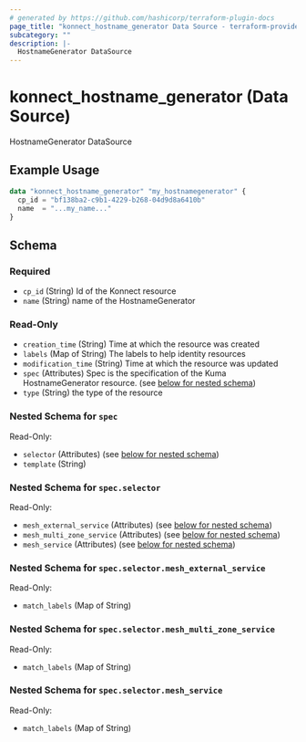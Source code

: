```yaml
---
# generated by https://github.com/hashicorp/terraform-plugin-docs
page_title: "konnect_hostname_generator Data Source - terraform-provider-konnect"
subcategory: ""
description: |-
  HostnameGenerator DataSource
---
```


# konnect_hostname_generator (Data Source)

HostnameGenerator DataSource

## Example Usage

```terraform
data "konnect_hostname_generator" "my_hostnamegenerator" {
  cp_id = "bf138ba2-c9b1-4229-b268-04d9d8a6410b"
  name  = "...my_name..."
}
```

<!-- schema generated by tfplugindocs -->
## Schema

### Required

- `cp_id` (String) Id of the Konnect resource
- `name` (String) name of the HostnameGenerator

### Read-Only

- `creation_time` (String) Time at which the resource was created
- `labels` (Map of String) The labels to help identity resources
- `modification_time` (String) Time at which the resource was updated
- `spec` (Attributes) Spec is the specification of the Kuma HostnameGenerator resource. (see [below for nested schema](#nestedatt--spec))
- `type` (String) the type of the resource

<a id="nestedatt--spec"></a>
### Nested Schema for `spec`

Read-Only:

- `selector` (Attributes) (see [below for nested schema](#nestedatt--spec--selector))
- `template` (String)

<a id="nestedatt--spec--selector"></a>
### Nested Schema for `spec.selector`

Read-Only:

- `mesh_external_service` (Attributes) (see [below for nested schema](#nestedatt--spec--selector--mesh_external_service))
- `mesh_multi_zone_service` (Attributes) (see [below for nested schema](#nestedatt--spec--selector--mesh_multi_zone_service))
- `mesh_service` (Attributes) (see [below for nested schema](#nestedatt--spec--selector--mesh_service))

<a id="nestedatt--spec--selector--mesh_external_service"></a>
### Nested Schema for `spec.selector.mesh_external_service`

Read-Only:

- `match_labels` (Map of String)


<a id="nestedatt--spec--selector--mesh_multi_zone_service"></a>
### Nested Schema for `spec.selector.mesh_multi_zone_service`

Read-Only:

- `match_labels` (Map of String)


<a id="nestedatt--spec--selector--mesh_service"></a>
### Nested Schema for `spec.selector.mesh_service`

Read-Only:

- `match_labels` (Map of String)
